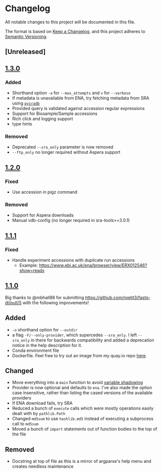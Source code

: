 # Changelog

All notable changes to this project will be documented in this file.

The format is based on [Keep a Changelog](https://keepachangelog.com/en/1.0.0/),
and this project adheres to [Semantic Versioning](https://semver.org/spec/v2.0.0.html).

## [Unreleased]

## [1.3.0]

### Added

- Shorthand option `-a` for `--max_attempts` and `v` for `--verbose`
- If metadata is unavailable from ENA, try fetching metadata from SRA using [`pysradb`][pysradb]
- Provided query is validated against accession regular expressions
- Support for Biosample/Sample accessions
- Rich click and logging support
- type hints

### Removed

- Deprecated `--sra_only` parameter is now removed
- `--ftp_only` no longer required without Aspera support

[1.3.0]: https://github.com/rpetit3/fastq-dl/compare/v1.2.0...v1.3.0
[pysradb]: https://github.com/saketkc/pysradb

## [1.2.0]

### Fixed

- Use accession in pigz command

### Removed

- Support for Aspera downloads
- Manual vdb-config (no longer required in sra-tools>=3.0.1)

[1.2.0]: https://github.com/rpetit3/fastq-dl/compare/v1.1.1...v1.2.0

## [1.1.1]

### Fixed

- Handle experiment accessions with duplicate run accessions
    - Example: https://www.ebi.ac.uk/ena/browser/view/ERX012546?show=reads

[1.1.1]: https://github.com/rpetit3/fastq-dl/compare/v1.1.0...v1.1.1

## [1.1.0]

Big thanks to @mbhall88 for submitting https://github.com/rpetit3/fastq-dl/pull/5 with the following improvements!

## Added
- `-o` shorthand option for `--outdir`
- a flag `-F/--only-provider`, which supercedes `--sra_only`. I left `--sra_only` in there for backwards compatibility and added a deprecation notice in the help description for it.
- Conda environment file
- Dockerfile. Feel free to try out an image from my quay.io repo [here](https://quay.io/repository/mbhall88/fastq-dl?tab=tags).

## Changed
- Move everything into a `main` function to avoid [variable shadowing](https://en.wikipedia.org/wiki/Variable_shadowing)
- Provider is now optional and defaults to `ena`. I've also made the option case insensitive, rather than listing the cased versions of the available providers
- If ENA download fails, try SRA
- Reduced a bunch of `execute` calls which were mostly operations easily dealt with by `pathlib.Path`
- Changed `md5sum` to use `hashlib.md5` instead of executing a subprocess call to `md5sum`
- Moved a bunch of `import` statements out of function bodies to the top of the file

## Removed
- Docstring at top of file as this is a mirror of argparse's help menu and creates needless maintenance

[1.1.0]: https://github.com/rpetit3/fastq-dl/compare/v1.0.6...v1.1.0
